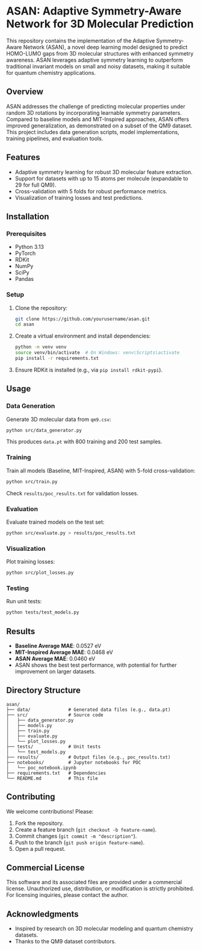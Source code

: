 # ASAN: Adaptive Symmetry-Aware Network for 3D Molecular Prediction

This repository contains the implementation of the Adaptive Symmetry-Aware Network (ASAN), a novel deep learning model designed to predict HOMO-LUMO gaps from 3D molecular structures with enhanced symmetry awareness. ASAN leverages adaptive symmetry learning to outperform traditional invariant models on small and noisy datasets, making it suitable for quantum chemistry applications.

## Overview

ASAN addresses the challenge of predicting molecular properties under random 3D rotations by incorporating learnable symmetry parameters. Compared to baseline models and MIT-Inspired approaches, ASAN offers improved generalization, as demonstrated on a subset of the QM9 dataset. This project includes data generation scripts, model implementations, training pipelines, and evaluation tools.

## Features
- Adaptive symmetry learning for robust 3D molecular feature extraction.
- Support for datasets with up to 15 atoms per molecule (expandable to 29 for full QM9).
- Cross-validation with 5 folds for robust performance metrics.
- Visualization of training losses and test predictions.

## Installation

### Prerequisites
- Python 3.13
- PyTorch
- RDKit
- NumPy
- SciPy
- Pandas

### Setup
1. Clone the repository:
   ```bash
   git clone https://github.com/yourusername/asan.git
   cd asan
   ```
2. Create a virtual environment and install dependencies:
   ```bash
   python -m venv venv
   source venv/bin/activate  # On Windows: venv\Scripts\activate
   pip install -r requirements.txt
   ```
3. Ensure RDKit is installed (e.g., via `pip install rdkit-pypi`).

## Usage

### Data Generation
Generate 3D molecular data from `qm9.csv`:
```bash
python src/data_generator.py
```
This produces `data.pt` with 800 training and 200 test samples.

### Training
Train all models (Baseline, MIT-Inspired, ASAN) with 5-fold cross-validation:
```bash
python src/train.py
```
Check `results/poc_results.txt` for validation losses.

### Evaluation
Evaluate trained models on the test set:
```bash
python src/evaluate.py > results/poc_results.txt
```

### Visualization
Plot training losses:
```bash
python src/plot_losses.py
```

### Testing
Run unit tests:
```bash
python tests/test_models.py
```

## Results
- **Baseline Average MAE**: 0.0527 eV
- **MIT-Inspired Average MAE**: 0.0468 eV
- **ASAN Average MAE**: 0.0460 eV
- ASAN shows the best test performance, with potential for further improvement on larger datasets.

## Directory Structure
```
asan/
├── data/              # Generated data files (e.g., data.pt)
├── src/               # Source code
│   ├── data_generator.py
│   ├── models.py
│   ├── train.py
│   ├── evaluate.py
│   └── plot_losses.py
├── tests/             # Unit tests
│   └── test_models.py
├── results/           # Output files (e.g., poc_results.txt)
├── notebooks/         # Jupyter notebooks for POC
│   └── poc_notebook.ipynb
├── requirements.txt   # Dependencies
└── README.md          # This file
```

## Contributing
We welcome contributions! Please:
1. Fork the repository.
2. Create a feature branch (`git checkout -b feature-name`).
3. Commit changes (`git commit -m "description"`).
4. Push to the branch (`git push origin feature-name`).
5. Open a pull request.

## Commercial License
This software and its associated files are provided under a commercial license. Unauthorized use, distribution, or modification is strictly prohibited. For licensing inquiries, please contact the author.

## Acknowledgments
- Inspired by research on 3D molecular modeling and quantum chemistry datasets.
- Thanks to the QM9 dataset contributors.